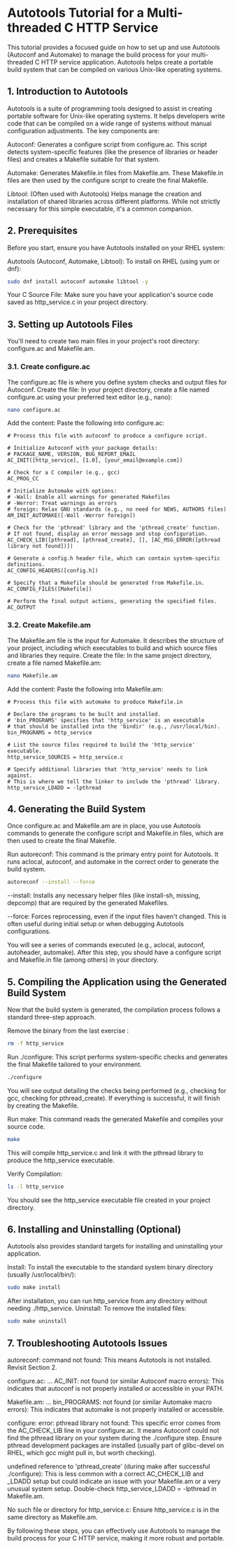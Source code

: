 # Autotools Tutorial for a Multi-threaded C HTTP Service

This tutorial provides a focused guide on how to set up and use Autotools (Autoconf and Automake) to manage the build process for your multi-threaded C HTTP service application. Autotools helps create a portable build system that can be compiled on various Unix-like operating systems.

## 1. Introduction to Autotools

Autotools is a suite of programming tools designed to assist in creating portable software for Unix-like operating systems. It helps developers write code that can be compiled on a wide range of systems without manual configuration adjustments. The key components are:

   Autoconf: Generates a configure script from configure.ac. This script detects system-specific features (like the presence of libraries or header files) and creates a Makefile suitable for that system.

   Automake: Generates Makefile.in files from Makefile.am. These Makefile.in files are then used by the configure script to create the final Makefile.

   Libtool: (Often used with Autotools) Helps manage the creation and installation of shared libraries across different platforms. While not strictly necessary for this simple executable, it's a common companion.

## 2. Prerequisites

Before you start, ensure you have Autotools installed on your RHEL system:

Autotools (Autoconf, Automake, Libtool):
To install on RHEL (using yum or dnf):
```bash        
sudo dnf install autoconf automake libtool -y 
```

Your C Source File: Make sure you have your application's source code saved as http_service.c in your project directory.

## 3. Setting up Autotools Files
You'll need to create two main files in your project's root directory: configure.ac and Makefile.am.

### 3.1. Create configure.ac
The configure.ac file is where you define system checks and output files for Autoconf.
Create the file: In your project directory, create a file named configure.ac using your preferred text editor (e.g., nano):

```bash
nano configure.ac
```

Add the content: Paste the following into configure.ac:

    # Process this file with autoconf to produce a configure script.

    # Initialize Autoconf with your package details:
    # PACKAGE_NAME, VERSION, BUG_REPORT_EMAIL
    AC_INIT([http_service], [1.0], [your_email@example.com])

    # Check for a C compiler (e.g., gcc)
    AC_PROG_CC

    # Initialize Automake with options:
    # -Wall: Enable all warnings for generated Makefiles
    # -Werror: Treat warnings as errors
    # foreign: Relax GNU standards (e.g., no need for NEWS, AUTHORS files)
    AM_INIT_AUTOMAKE([-Wall -Werror foreign])

    # Check for the 'pthread' library and the 'pthread_create' function.
    # If not found, display an error message and stop configuration.
    AC_CHECK_LIB([pthread], [pthread_create], [], [AC_MSG_ERROR([pthread library not found])])

    # Generate a config.h header file, which can contain system-specific definitions.
    AC_CONFIG_HEADERS([config.h])

    # Specify that a Makefile should be generated from Makefile.in.
    AC_CONFIG_FILES([Makefile])

    # Perform the final output actions, generating the specified files.
    AC_OUTPUT


### 3.2. Create Makefile.am

The Makefile.am file is the input for Automake. It describes the structure of your project, including which executables to build and which source files and libraries they require.
Create the file: In the same project directory, create a file named Makefile.am:
```bash
nano Makefile.am
```
Add the content: Paste the following into Makefile.am:

    # Process this file with automake to produce Makefile.in

    # Declare the programs to be built and installed.
    # 'bin_PROGRAMS' specifies that 'http_service' is an executable
    # that should be installed into the 'bindir' (e.g., /usr/local/bin).
    bin_PROGRAMS = http_service

    # List the source files required to build the 'http_service' executable.
    http_service_SOURCES = http_service.c

    # Specify additional libraries that 'http_service' needs to link against.
    # This is where we tell the linker to include the 'pthread' library.
    http_service_LDADD = -lpthread


## 4. Generating the Build System

Once configure.ac and Makefile.am are in place, you use Autotools commands to generate the configure script and Makefile.in files, which are then used to create the final Makefile.

Run autoreconf: This command is the primary entry point for Autotools. It runs aclocal, autoconf, and automake in the correct order to generate the build system.
```bash
autoreconf --install --force
```

   --install: Installs any necessary helper files (like install-sh, missing, depcomp) that are required by the generated Makefiles.

   --force: Forces reprocessing, even if the input files haven't changed. This is often useful during initial setup or when debugging Autotools configurations.

   You will see a series of commands executed (e.g., aclocal, autoconf, autoheader, automake). After this step, you should have a configure script and Makefile.in file (among others) in your directory.

## 5. Compiling the Application using the Generated Build System
Now that the build system is generated, the compilation process follows a standard three-step approach.

Remove the binary from the last exercise :
```bash
rm -f http_service
```

Run ./configure: This script performs system-specific checks and generates the final Makefile tailored to your environment.

```bash
./configure
```

You will see output detailing the checks being performed (e.g., checking for gcc, checking for pthread_create). If everything is successful, it will finish by creating the Makefile.
   
Run make: This command reads the generated Makefile and compiles your source code.

```bash
make
```

This will compile http_service.c and link it with the pthread library to produce the http_service executable.

Verify Compilation:
```bash
ls -l http_service
```
You should see the http_service executable file created in your project directory.

## 6. Installing and Uninstalling (Optional)

Autotools also provides standard targets for installing and uninstalling your application.

Install: To install the executable to the standard system binary directory (usually /usr/local/bin/):
```bash
sudo make install
```
After installation, you can run http_service from any directory without needing ./http_service.
Uninstall: To remove the installed files:

```bash
sudo make uninstall
```

## 7. Troubleshooting Autotools Issues

   autoreconf: command not found: This means Autotools is not installed. Revisit Section 2.

   configure.ac: ... AC_INIT: not found (or similar Autoconf macro errors): This indicates that autoconf is not properly installed or accessible in your PATH.

   Makefile.am: ... bin_PROGRAMS: not found (or similar Automake macro errors): This indicates that automake is not properly installed or accessible.

   configure: error: pthread library not found: This specific error comes from the AC_CHECK_LIB line in your configure.ac. It means Autoconf could not find the pthread library on your system during the ./configure step. Ensure pthread development packages are installed (usually part of glibc-devel on RHEL, which gcc might pull in, but worth checking).

   undefined reference to 'pthread_create' (during make after successful ./configure): This is less common with a correct AC_CHECK_LIB and _LDADD setup but could indicate an issue with your Makefile.am or a very unusual system setup. Double-check http_service_LDADD = -lpthread in Makefile.am.

   No such file or directory for http_service.c: Ensure http_service.c is in the same directory as Makefile.am.

By following these steps, you can effectively use Autotools to manage the build process for your C HTTP service, making it more robust and portable.
